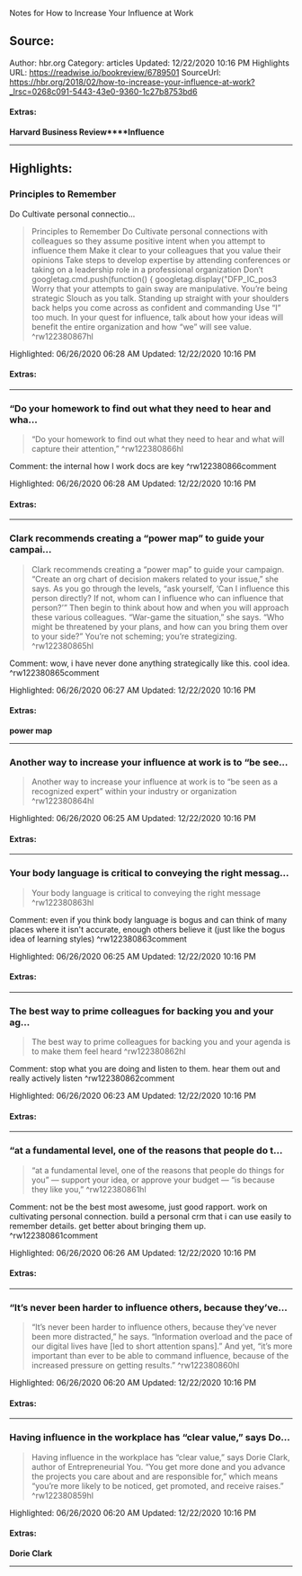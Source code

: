 Notes for How to Increase Your Influence at Work

## Source:
Author: hbr.org
Category: articles
Updated: 12/22/2020 10:16 PM
Highlights URL: https://readwise.io/bookreview/6789501
SourceUrl: https://hbr.org/2018/02/how-to-increase-your-influence-at-work?_lrsc=0268c091-5443-43e0-9360-1c27b8753bd6


#### Extras:
**Harvard Business Review****Influence**



 
-----
 ## Highlights:

### Principles to Remember 
Do Cultivate personal connectio...
>Principles to Remember 
Do
>Cultivate personal connections with colleagues so they assume positive intent when you attempt to influence them
>Make it clear to your colleagues that you value their opinions
>Take steps to develop expertise by attending conferences or taking on a leadership role in a professional organization
>Don’t
>googletag.cmd.push(function() { googletag.display("DFP_IC_pos3
>Worry that your attempts to gain sway are manipulative. You’re being strategic
>Slouch as you talk. Standing up straight with your shoulders back helps you come across as confident and commanding
>Use “I” too much. In your quest for influence, talk about how your ideas will benefit the entire organization and how “we” will see value. ^rw122380867hl


Highlighted: 06/26/2020 06:28 AM
Updated: 12/22/2020 10:16 PM


#### Extras:





------

### “Do your homework to find out what they need to hear and wha...
>“Do your homework to find out what they need to hear and what will capture their attention,” ^rw122380866hl

Comment: the internal how I work docs are key ^rw122380866comment

Highlighted: 06/26/2020 06:28 AM
Updated: 12/22/2020 10:16 PM


#### Extras:





------

### Clark recommends creating a “power map” to guide your campai...
>Clark recommends creating a “power map” to guide your campaign. “Create an org chart of decision makers related to your issue,” she says. As you go through the levels, “ask yourself, ‘Can I influence this person directly? If not, whom can I influence who can influence that person?’” Then begin to think about how and when you will approach these various colleagues. “War-game the situation,” she says. “Who might be threatened by your plans, and how can you bring them over to your side?” You’re not scheming; you’re strategizing. ^rw122380865hl

Comment: wow, i have never done anything strategically like this. cool idea. ^rw122380865comment

Highlighted: 06/26/2020 06:27 AM
Updated: 12/22/2020 10:16 PM


#### Extras:
**power map**




------

### Another way to increase your influence at work is to “be see...
>Another way to increase your influence at work is to “be seen as a recognized expert” within your industry or organization ^rw122380864hl


Highlighted: 06/26/2020 06:25 AM
Updated: 12/22/2020 10:16 PM


#### Extras:





------

### Your body language is critical to conveying the right messag...
>Your body language is critical to conveying the right message ^rw122380863hl

Comment: even if you think body language is bogus and can think of many places where it isn't accurate, enough others believe it (just like the bogus idea of learning styles) ^rw122380863comment

Highlighted: 06/26/2020 06:25 AM
Updated: 12/22/2020 10:16 PM


#### Extras:





------

### The best way to prime colleagues for backing you and your ag...
>The best way to prime colleagues for backing you and your agenda is to make them feel heard ^rw122380862hl

Comment: stop what you are doing and listen to them. hear them out and really actively listen ^rw122380862comment

Highlighted: 06/26/2020 06:23 AM
Updated: 12/22/2020 10:16 PM


#### Extras:





------

### “at a fundamental level, one of the reasons that people do t...
>“at a fundamental level, one of the reasons that people do things for you” — support your idea, or approve your budget — “is because they like you,” ^rw122380861hl

Comment: not be the best most awesome, just good rapport. work on cultivating personal connection. build a personal crm that i can use easily to remember details. get better about bringing them up. ^rw122380861comment

Highlighted: 06/26/2020 06:26 AM
Updated: 12/22/2020 10:16 PM


#### Extras:





------

### “It’s never been harder to influence others, because they’ve...
>“It’s never been harder to influence others, because they’ve never been more distracted,” he says. “Information overload and the pace of our digital lives have [led to short attention spans].” And yet, “it’s more important than ever to be able to command influence, because of the increased pressure on getting results.” ^rw122380860hl


Highlighted: 06/26/2020 06:20 AM
Updated: 12/22/2020 10:16 PM


#### Extras:





------

### Having influence in the workplace has “clear value,” says Do...
>Having influence in the workplace has “clear value,” says Dorie Clark, author of Entrepreneurial You. “You get more done and you advance the projects you care about and are responsible for,” which means “you’re more likely to be noticed, get promoted, and receive raises.” ^rw122380859hl


Highlighted: 06/26/2020 06:20 AM
Updated: 12/22/2020 10:16 PM


#### Extras:
**Dorie Clark**




------

